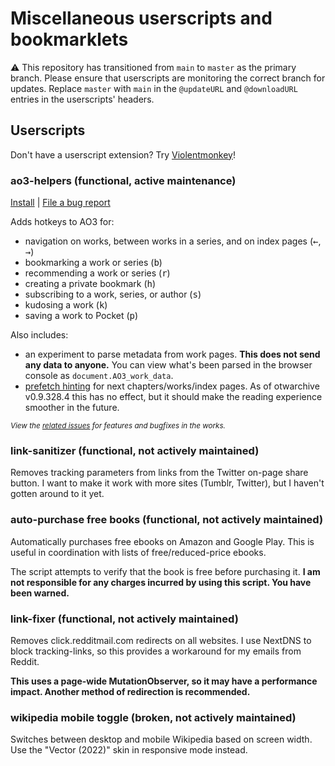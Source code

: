 # Miscellaneous userscripts and bookmarklets

⚠️ This repository has transitioned from `main` to `master` as the primary
branch. Please ensure that userscripts are monitoring the correct branch for
updates. Replace `master` with `main` in the `@updateURL` and `@downloadURL`
entries in the userscripts' headers.

## Userscripts

Don't have a userscript extension? Try
[Violentmonkey](https://violentmonkey.github.io/)!

### ao3-helpers (functional, active maintenance)

[Install](https://raw.githubusercontent.com/legowerewolf/Userscripts/main/ao3-helpers.user.js)
|
[File a bug report](https://github.com/legowerewolf/Userscripts/issues/new?labels=ao3-helpers)

Adds hotkeys to AO3 for:

- navigation on works, between works in a series, and on index pages
  (<kbd>←</kbd>, <kbd>→</kbd>)
- bookmarking a work or series (<kbd>b</kbd>)
- recommending a work or series (<kbd>r</kbd>)
- creating a private bookmark (<kbd>h</kbd>)
- subscribing to a work, series, or author (<kbd>s</kbd>)
- kudosing a work (<kbd>k</kbd>)
- saving a work to Pocket (<kbd>p</kbd>)

Also includes:

- an experiment to parse metadata from work pages. **This does not send any data
  to anyone.** You can view what's been parsed in the browser console as
  `document.AO3_work_data`.
- [prefetch hinting][mdn-prefetch-faq] for next chapters/works/index pages. As
  of otwarchive v0.9.328.4 this has no effect, but it should make the reading
  experience smoother in the future.

<small>_View the
[related issues](https://github.com/legowerewolf/Userscripts/issues?q=is%3Aissue+is%3Aopen+label%3Aao3-helpers)
for features and bugfixes in the works._</small>

### link-sanitizer (functional, not actively maintained)

Removes tracking parameters from links from the Twitter on-page share button. I
want to make it work with more sites (Tumblr, Twitter), but I haven't gotten
around to it yet.

### auto-purchase free books (functional, not actively maintained)

Automatically purchases free ebooks on Amazon and Google Play. This is useful in
coordination with lists of free/reduced-price ebooks.

The script attempts to verify that the book is free before purchasing it. **I am
not responsible for any charges incurred by using this script. You have been
warned.**

### link-fixer (functional, not actively maintained)

Removes click.redditmail.com redirects on all websites. I use NextDNS to block
tracking-links, so this provides a workaround for my emails from Reddit.

**This uses a page-wide MutationObserver, so it may have a performance impact.
Another method of redirection is recommended.**

### wikipedia mobile toggle (broken, not actively maintained)

Switches between desktop and mobile Wikipedia based on screen width. Use the
"Vector (2022)" skin in responsive mode instead.

[mdn-prefetch-faq]:
	https://developer.mozilla.org/en-US/docs/Web/HTTP/Link_prefetching_FAQ
